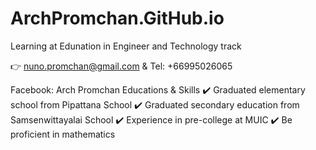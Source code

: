 # ArchPromchan.GitHub.io
Learning at Edunation in Engineer and Technology track

👉 nuno.promchan@gmail.com & Tel: +66995026065

Facebook: Arch Promchan
Educations & Skills
✔️ Graduated elementary school from Pipattana School
✔️ Graduated secondary education from Samsenwittayalai School
✔️ Experience in pre-college at MUIC
✔️ Be proficient in mathematics
